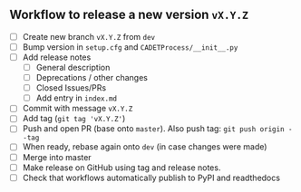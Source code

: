 ## Workflow to release a new version `vX.Y.Z`

- [ ] Create new branch `vX.Y.Z` from `dev`
- [ ] Bump version in `setup.cfg` and `CADETProcess/__init__.py`
- [ ] Add release notes
  - [ ] General description
  - [ ] Deprecations / other changes
  - [ ] Closed Issues/PRs
  - [ ] Add entry in `index.md`
- [ ] Commit with message `vX.Y.Z`
- [ ] Add tag (`git tag 'vX.Y.Z'`)
- [ ] Push and open PR (base onto `master`). Also push tag: `git push origin --tag`
- [ ] When ready, rebase again onto `dev` (in case changes were made)
- [ ] Merge into master
- [ ] Make release on GitHub using tag and release notes.
- [ ] Check that workflows automatically publish to PyPI and readthedocs
